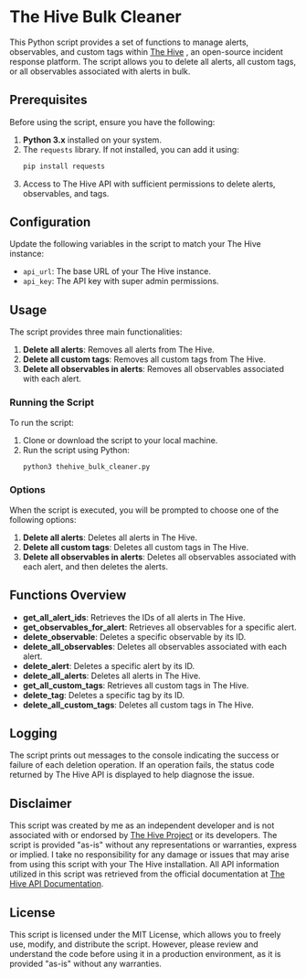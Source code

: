 # The Hive Bulk Cleaner

This Python script provides a set of functions to manage alerts, observables, and custom tags within [The Hive](https://github.com/TheHive-Project/TheHive)
, an open-source incident response platform. The script allows you to delete all alerts, all custom tags, or all observables associated with alerts in bulk.

## Prerequisites

Before using the script, ensure you have the following:

1. **Python 3.x** installed on your system.
2. The `requests` library. If not installed, you can add it using:
   ```bash
   pip install requests
   ```
3. Access to The Hive API with sufficient permissions to delete alerts, observables, and tags.

## Configuration

Update the following variables in the script to match your The Hive instance:

- `api_url`: The base URL of your The Hive instance.
- `api_key`: The API key with super admin permissions.

## Usage

The script provides three main functionalities:

1. **Delete all alerts**: Removes all alerts from The Hive.
2. **Delete all custom tags**: Removes all custom tags from The Hive.
3. **Delete all observables in alerts**: Removes all observables associated with each alert.

### Running the Script

To run the script:

1. Clone or download the script to your local machine.
2. Run the script using Python:
   ```bash
   python3 thehive_bulk_cleaner.py
   ```

### Options

When the script is executed, you will be prompted to choose one of the following options:

1. **Delete all alerts**: Deletes all alerts in The Hive.
2. **Delete all custom tags**: Deletes all custom tags in The Hive.
3. **Delete all observables in alerts**: Deletes all observables associated with each alert, and then deletes the alerts.

## Functions Overview

- **get_all_alert_ids**: Retrieves the IDs of all alerts in The Hive.
- **get_observables_for_alert**: Retrieves all observables for a specific alert.
- **delete_observable**: Deletes a specific observable by its ID.
- **delete_all_observables**: Deletes all observables associated with each alert.
- **delete_alert**: Deletes a specific alert by its ID.
- **delete_all_alerts**: Deletes all alerts in The Hive.
- **get_all_custom_tags**: Retrieves all custom tags in The Hive.
- **delete_tag**: Deletes a specific tag by its ID.
- **delete_all_custom_tags**: Deletes all custom tags in The Hive.

## Logging

The script prints out messages to the console indicating the success or failure of each deletion operation. If an operation fails, the status code returned by The Hive API is displayed to help diagnose the issue.

## Disclaimer

This script was created by me as an independent developer and is not associated with or endorsed by [The Hive Project](https://strangebee.com/thehive/) or its developers. The script is provided "as-is" without any representations or warranties, express or implied. I take no responsibility for any damage or issues that may arise from using this script with your The Hive installation. All API information utilized in this script was retrieved from the official documentation at [The Hive API Documentation](https://docs.strangebee.com/thehive/api-docs/).

## License

This script is licensed under the MIT License, which allows you to freely use, modify, and distribute the script. However, please review and understand the code before using it in a production environment, as it is provided "as-is" without any warranties.

